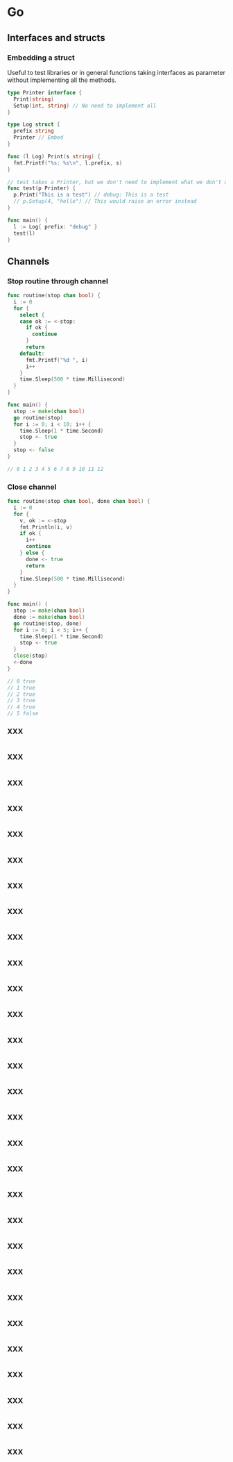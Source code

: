 # Go

## Interfaces and structs

### Embedding a struct
Useful to test libraries or in general functions taking interfaces as parameter without implementing all the methods.
```go
type Printer interface {
  Print(string)
  Setup(int, string) // No need to implement all
}

type Log struct {
  prefix string
  Printer // Embed
}

func (l Log) Print(s string) {
  fmt.Printf("%s: %s\n", l.prefix, s)
}

// test takes a Printer, but we don't need to implement what we don't use inside of it
func test(p Printer) {
  p.Print("This is a test") // debug: This is a test
  // p.Setup(4, "hello") // This would raise an error instead
}

func main() {
  l := Log{ prefix: "debug" }
  test(l)
}
```

## Channels

### Stop routine through channel

```go
func routine(stop chan bool) {
  i := 0
  for {
    select {
    case ok := <-stop:
      if ok {
        continue
      }
      return
    default:
      fmt.Printf("%d ", i)
      i++
    }
    time.Sleep(500 * time.Millisecond)
  }
}

func main() {
  stop := make(chan bool)
  go routine(stop)
  for i := 0; i < 10; i++ {
    time.Sleep(1 * time.Second)
    stop <- true
  }
  stop <- false
}

// 0 1 2 3 4 5 6 7 8 9 10 11 12
```

### Close channel
```go
func routine(stop chan bool, done chan bool) {
  i := 0
  for {
    v, ok := <-stop
    fmt.Println(i, v)
    if ok {
      i++
      continue
    } else {
      done <- true
      return
    }
    time.Sleep(500 * time.Millisecond)
  }
}

func main() {
  stop := make(chan bool)
  done := make(chan bool)
  go routine(stop, done)
  for i := 0; i < 5; i++ {
    time.Sleep(1 * time.Second)
    stop <- true
  }
  close(stop)
  <-done
}

// 0 true
// 1 true
// 2 true
// 3 true
// 4 true
// 5 false
```

### XXX
```go
```

### XXX
```go
```

### XXX
```go
```

### XXX
```go
```

### XXX
```go
```

### XXX
```go
```

### XXX
```go
```

### XXX
```go
```

### XXX
```go
```

### XXX
```go
```

### XXX
```go
```

### XXX
```go
```

### XXX
```go
```

### XXX
```go
```

### XXX
```go
```

### XXX
```go
```

### XXX
```go
```

### XXX
```go
```

### XXX
```go
```

### XXX
```go
```

### XXX
```go
```

### XXX
```go
```

### XXX
```go
```

### XXX
```go
```

### XXX
```go
```

### XXX
```go
```

### XXX
```go
```

### XXX
```go
```

### XXX
```go
```
